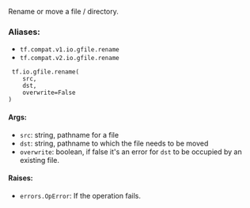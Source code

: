 Rename or move a file / directory.
### Aliases:
- `tf.compat.v1.io.gfile.rename`
- `tf.compat.v2.io.gfile.rename`

```
 tf.io.gfile.rename(
    src,
    dst,
    overwrite=False
)
```
#### Args:
- `src`: string, pathname for a file
- `dst`: string, pathname to which the file needs to be moved
- `overwrite`: boolean, if false it's an error for `dst` to be occupied by an existing file.
#### Raises:
- `errors.OpError`: If the operation fails.
